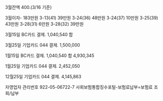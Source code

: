 
3월잔액 400.(3/16 기준)

3월이자- 183만원
3-13(41) 39만원
3-24(36) 48만원
3-24(37) 10만원
3-25(39) 43만원
3-28(31) 6만원
3-28(32) 39만원


3월15일 BC카드 결제.
1,040,540
합

3월25일 기업카드 044 결제.
1,500,000





1월15일 BC카드 결제.
1,040,540
합
4,930,345


1월25일 기업카드 044 결제.
2,452,050

12월25일 기업카드 044 결제.
4,145,863

자영업자 관리번호
922-05-06722-7
사회보험통합징수포털-보험료납부=보험료 조회/납부
